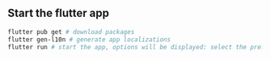 ## Start the flutter app
```bash
flutter pub get # download packages
flutter gen-l10n # generate app localizations
flutter run # start the app, options will be displayed: select the preferred platform
```